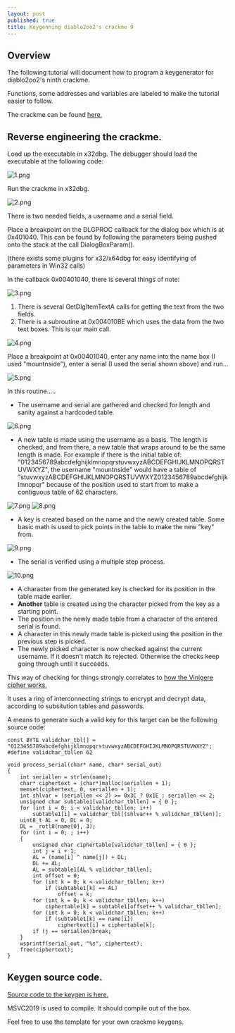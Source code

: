 ```yaml
---
layout: post
published: true
title: Keygenning diablo2oo2's crackme 9
---
```

## Overview

The following tutorial will document how to program a keygenerator for diablo2oo2's
ninth crackme.

Functions, some addresses and variables are labeled to make the tutorial easier to follow.

The crackme can be found [here.](https://github.com/mountnside/crackme_solutions/blob/master/crackmes/d2k2_crackme9.zip)


## Reverse engineering the crackme.

Load up the executable in x32dbg. 
The debugger should load the executable at the following code:

![1.png]({{site.baseurl}}/images/crackme9/1.PNG)

Run the crackme in x32dbg.

![2.png]({{site.baseurl}}/images/crackme9/2.PNG)

There is two needed fields, a username and a serial field.

Place a breakpoint on the DLGPROC callback for the dialog box which is at 0x401040. This can be found by following the parameters being pushed onto the stack at the call DialogBoxParam().

(there exists some plugins for x32/x64dbg for easy identifying of parameters in Win32 calls)

In the callback 0x00401040, there is several things of note:

![3.png]({{site.baseurl}}/images/crackme9/3.PNG)

1. There is several GetDlgItemTextA calls for getting the text from the two fields.
2. There is a subroutine at 0x004010BE which uses the data from the two text boxes. This is our main call.

![4.png]({{site.baseurl}}/images/crackme9/4.PNG)


Place a breakpoint at 0x00401040, enter any name into the name box (I used "mountnside"), enter a serial
(I used the serial shown above) and run...

![5.png]({{site.baseurl}}/images/crackme9/5.PNG)

In this routine.....
* The username and serial are gathered and checked for length and sanity against a hardcoded table.

![6.png]({{site.baseurl}}/images/crackme9/6.PNG)

* A new table is made using the username as a basis. The length is checked, and from there, a new table that wraps around to be the same length is made. For example if there is the initial table of:
"0123456789abcdefghijklmnopqrstuvwxyzABCDEFGHIJKLMNOPQRSTUVWXYZ", the username "mountnside" would have a table of "stuvwxyzABCDEFGHIJKLMNOPQRSTUVWXYZ0123456789abcdefghijklmnopqr" because of the position used to start from to make a contiguous table of 62 characters.

![7.png]({{site.baseurl}}/images/crackme9/7.PNG)
![8.png]({{site.baseurl}}/images/crackme9/8.PNG)

* A key is created based on the name and the newly created table. Some basic math is used to pick points in the table to make the new "key" from.

![9.png]({{site.baseurl}}/images/crackme9/9.PNG)


* The serial is verified using a multiple step process.

![10.png]({{site.baseurl}}/images/crackme9/10.PNG)

- A character from the generated key is checked for its position in the table made earlier.
- **Another** table is created using the character picked from the key as a starting point.
- The position in the newly made table from a character of the entered serial is found.
- A character in this newly made table is picked using the position in the previous step is picked.
- The newly picked character is now checked against the current username. If it doesn't match its rejected. Otherwise the checks keep going through until it succeeds.

This way of checking for things strongly correlates to [how the Vinigere cipher works.](https://en.wikipedia.org/wiki/Vigen%C3%A8re_cipher)

It uses a ring of interconnecting strings to encrypt and decrypt data, according to subsitution tables and passwords. 

A means to generate such a valid key for this target can be the following source code:

```
const BYTE validchar_tbl[] = "0123456789abcdefghijklmnopqrstuvwxyzABCDEFGHIJKLMNOPQRSTUVWXYZ";
#define validchar_tbllen 62

void process_serial(char* name, char* serial_out)
{
	int seriallen = strlen(name);
	char* ciphertext = (char*)malloc(seriallen + 1);
	memset(ciphertext, 0, seriallen + 1);
	int shlvar = (seriallen << 2) >= 0x3C ? 0x1E : seriallen << 2;
	unsigned char subtable1[validchar_tbllen] = { 0 };
	for (int i = 0; i < validchar_tbllen; i++)
		subtable1[i] = validchar_tbl[(shlvar++ % validchar_tbllen)];
	uint8_t AL = 0, DL = 0;
	DL = _rotl8(name[0], 3);
	for (int i = 0; ; i++)
	{
		unsigned char ciphertable[validchar_tbllen] = { 0 };
		int j = i + 1;
		AL = (name[i] ^ name[j]) + DL;
		DL += AL;
		AL = subtable1[AL % validchar_tbllen];
		int offset = 0;
		for (int k = 0; k < validchar_tbllen; k++)
			if (subtable1[k] == AL)
				offset = k;
		for (int k = 0; k < validchar_tbllen; k++)
			ciphertable[k] = subtable1[offset++ % validchar_tbllen];
		for (int k = 0; k < validchar_tbllen; k++)
			if (subtable1[k] == name[i])
				ciphertext[i] = ciphertable[k];
		if (j == seriallen)break;
	}
	wsprintf(serial_out, "%s", ciphertext);
	free(ciphertext);
}
```



## Keygen source code.

[Source code to the keygen is here.](https://github.com/mountnside/crackme_solutions/blob/master/keygenned/algo/d2k2_crackme09.c)

MSVC2019 is used to compile. It should compile out of the box. 

Feel free to use the template for your own crackme keygens.




